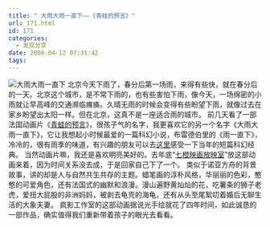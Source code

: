 ```yaml
---
title: " 大雨大雨一直下——《青蛙的预言》"
url: 171.html
id: 171
categories:
  - 发现分享
date: 2008-04-12 07:31:42
tags:
---
```


![大雨大雨一直下](../../../images/2008/04/437bfa3t.jpg) 北京今天下雨了，春分后第一场雨，来得有些快，就在春分后的一天。北京这个城市，是不常下雨的，也有些害怕下雨，像今天，一场绵密的小雨就让早高峰的交通濒临瘫痪。久晴无雨的时候会变得有些盼望下雨，就像过去在家乡盼望出太阳一样。但在北京，这真不是一座适合雨的城市。 前几天看了一部法国动画片《[青蛙的预言](http://www.douban.com/subject/1309010/)》，很孩子气的名字，我更喜欢它的另一个名字《大雨大雨一直下》，它让我想起小时候最爱的一篇科幻小说，布雷德伯里的《雨一直下》，冷冷的，很有雨季的味道，有兴趣的朋友可以去[这里](http://zhidao.baidu.com/question/27595605.html)感受一下当年的短篇科幻经典。 当然动画片嘛，我还是喜欢明亮美好的。去年底“[七橙映画放映室](http://www.mtime.com/group/orange)”放这部动画来着，因为时间关系没去成，于是回家自己下了一个。 类似于诺亚方舟的背景故事，讲的却是人与自然共生共存的主题。蜡笔画的淳朴风格，华丽丽的色彩，憨憨的可爱角色，还有法国式的幽默和浪漫。漫山遍野黄灿灿的花，吃薯条的狮子老虎，爱扭大屁股的非洲妈妈，被剥去龟壳的海龟，还有从头至尾絮叨着婚后无聊生活的大象夫妻。 疯影工作室的这部动画据说光手绘就花了四年时间，如此诚恳的一部作品，确实值得我们重新带着孩子的眼光去看看。